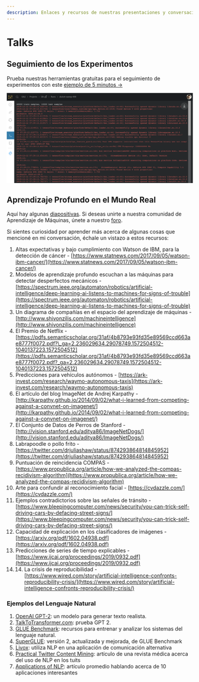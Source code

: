 ```yaml
---
description: Enlaces y recursos de nuestras presentaciones y conversaciones en vivo
---
```


# Talks

##  Seguimiento de los Experimentos

Prueba nuestras herramientas gratuitas para el seguimiento de experimentos con este [ejemplo de 5 minutos →](https://colab.research.google.com/drive/1b-6qlB-NL51BAWamtenbVxp7ryUWQivV#scrollTo=bZpt5W2NNl6S)

![](../../.gitbook/assets/image%20%2876%29%20%283%29%20%283%29.png)

## Aprendizaje Profundo en el Mundo Real

Aquí hay algunas [diapositivas](https://storage.googleapis.com/wandb/CVP%20UCSD%20Deep%20Learning%20Real%20World.pdf). Si deseas unirte a nuestra comunidad de Aprendizaje de Máquinas, únete a nuestro [foro](http://wandb.me/slack).

Si sientes curiosidad por aprender más acerca de algunas cosas que mencioné en mi conversación, échale un vistazo a estos recursos:

1. Altas expectativas y bajo cumplimiento con Watson de IBM, para la detección de cáncer - [https://www.statnews.com/2017/09/05/watson-ibm-cancer/](https://www.statnews.com/2017/09/05/watson-ibm-cancer/)
2. Modelos de aprendizaje profundo escuchan a las máquinas para detectar desperfectos mecánicos - [https://spectrum.ieee.org/automaton/robotics/artificial-intelligence/deep-learning-ai-listens-to-machines-for-signs-of-trouble](https://spectrum.ieee.org/automaton/robotics/artificial-intelligence/deep-learning-ai-listens-to-machines-for-signs-of-trouble)
3. Un diagrama de compañías en el espacio del aprendizaje de máquinas -  [http://www.shivonzilis.com/machineintelligence](http://www.shivonzilis.com/machineintelligence)
4. El Premio de Netflix - [https://pdfs.semanticscholar.org/31af/4b8793e93fd35e89569ccd663ae8777f0072.pdf?\_ga=2.236029634.29078749.1572504512-1040137223.1572504512](https://pdfs.semanticscholar.org/31af/4b8793e93fd35e89569ccd663ae8777f0072.pdf?_ga=2.236029634.29078749.1572504512-1040137223.1572504512)
5. Predicciones para vehículos autónomos -  [https://ark-invest.com/research/waymo-autonomous-taxis](https://ark-invest.com/research/waymo-autonomous-taxis)
6. El artículo del blog ImageNet de Andrej Karpathy - [http://karpathy.github.io/2014/09/02/what-i-learned-from-competing-against-a-convnet-on-imagenet/](http://karpathy.github.io/2014/09/02/what-i-learned-from-competing-against-a-convnet-on-imagenet/)
7. El Conjunto de Datos de Perros de Stanford - [http://vision.stanford.edu/aditya86/ImageNetDogs/](http://vision.stanford.edu/aditya86/ImageNetDogs/)
8. Labrapoodle o pollo frito - [https://twitter.com/drjuliashaw/status/874293864814845952](https://twitter.com/drjuliashaw/status/874293864814845952)
9. Puntuación de reincidencia COMPAS - [https://www.propublica.org/article/how-we-analyzed-the-compas-recidivism-algorithm](https://www.propublica.org/article/how-we-analyzed-the-compas-recidivism-algorithm)
10.  Arte para confundir al reconocimiento facial - [https://cvdazzle.com/](https://cvdazzle.com/)
11. Ejemplos contradictorios sobre las señales de tránsito - [https://www.bleepingcomputer.com/news/security/you-can-trick-self-driving-cars-by-defacing-street-signs/](https://www.bleepingcomputer.com/news/security/you-can-trick-self-driving-cars-by-defacing-street-signs/)
12. Capacidad de explicación en los clasificadores de imágenes - [https://arxiv.org/pdf/1602.04938.pdf](https://arxiv.org/pdf/1602.04938.pdf) 
13. Predicciones de series de tiempo explicables - [https://www.ijcai.org/proceedings/2019/0932.pdf](https://www.ijcai.org/proceedings/2019/0932.pdf)
14. 14. La crisis de reproducibilidad - [https://www.wired.com/story/artificial-intelligence-confronts-reproducibility-crisis/](https://www.wired.com/story/artificial-intelligence-confronts-reproducibility-crisis/)

###  Ejemplos del Lenguaje Natural

1.   [OpenAI GPT-2](https://openai.com/blog/better-language-models/): un modelo para generar texto realista.
2.  [TalkToTransformer.com](https://talktotransformer.com/): prueba GPT 2.
3.  [GLUE Benchmark](https://gluebenchmark.com/): recursos para entrenar y analizar los sistemas del lenguaje natural.
4.  [SuperGLUE](https://super.gluebenchmark.com/): versión 2, actualizada y mejorada, de GLUE Benchmark
5.  [Livox](http://impact-transfer.org/zero/livox/): utiliza NLP en una aplicación de comunicación alternativa
6.  [Practical Twitter Content Mining](https://www.ncbi.nlm.nih.gov/pmc/articles/PMC3694275/): artículo de una revista médica acerca del uso de NLP en los tuits
7. [Applications of NLP](https://medium.com/@datamonsters/artificial-neural-networks-in-natural-language-processing-bcf62aa9151a): artículo promedio hablando acerca de 10 aplicaciones interesantes

